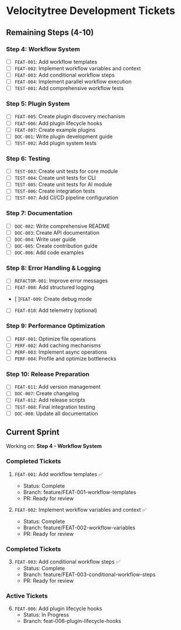 # Velocitytree Development Tickets

## Remaining Steps (4-10)

### Step 4: Workflow System
- [ ] `FEAT-001`: Add workflow templates
- [ ] `FEAT-002`: Implement workflow variables and context
- [ ] `FEAT-003`: Add conditional workflow steps
- [ ] `FEAT-004`: Implement parallel workflow execution
- [ ] `TEST-001`: Add comprehensive workflow tests

### Step 5: Plugin System
- [ ] `FEAT-005`: Create plugin discovery mechanism
- [ ] `FEAT-006`: Add plugin lifecycle hooks
- [ ] `FEAT-007`: Create example plugins
- [ ] `DOC-001`: Write plugin development guide
- [ ] `TEST-002`: Add plugin system tests

### Step 6: Testing
- [ ] `TEST-003`: Create unit tests for core module
- [ ] `TEST-004`: Create unit tests for CLI
- [ ] `TEST-005`: Create unit tests for AI module
- [ ] `TEST-006`: Create integration tests
- [ ] `TEST-007`: Add CI/CD pipeline configuration

### Step 7: Documentation
- [ ] `DOC-002`: Write comprehensive README
- [ ] `DOC-003`: Create API documentation
- [ ] `DOC-004`: Write user guide
- [ ] `DOC-005`: Create contribution guide
- [ ] `DOC-006`: Add code examples

### Step 8: Error Handling & Logging
- [ ] `REFACTOR-001`: Improve error messages
- [ ] `FEAT-008`: Add structured logging
- [ ]`FEAT-009`: Create debug mode
- [ ] `FEAT-010`: Add telemetry (optional)

### Step 9: Performance Optimization
- [ ] `PERF-001`: Optimize file operations
- [ ] `PERF-002`: Add caching mechanisms
- [ ] `PERF-003`: Implement async operations
- [ ] `PERF-004`: Profile and optimize bottlenecks

### Step 10: Release Preparation
- [ ] `FEAT-011`: Add version management
- [ ] `DOC-007`: Create changelog
- [ ] `FEAT-012`: Add release scripts
- [ ] `TEST-008`: Final integration testing
- [ ] `DOC-008`: Update all documentation

## Current Sprint

Working on: **Step 4 - Workflow System**

### Completed Tickets
1. `FEAT-001`: Add workflow templates ✅
   - Status: Complete
   - Branch: feature/FEAT-001-workflow-templates
   - PR: Ready for review

2. `FEAT-002`: Implement workflow variables and context ✅
   - Status: Complete
   - Branch: feature/FEAT-002-workflow-variables
   - PR: Ready for review
   
### Completed Tickets
3. `FEAT-003`: Add conditional workflow steps ✅
   - Status: Complete
   - Branch: feature/FEAT-003-conditional-workflow-steps
   - PR: Ready for review
   
### Active Tickets
6. `FEAT-006`: Add plugin lifecycle hooks
   - Status: In Progress
   - Branch: feat-006-plugin-lifecycle-hooks